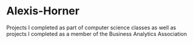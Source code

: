 # Alexis-Horner
Projects I completed as part of computer science classes as well as projects I completed as a member of the Business Analytics Association
